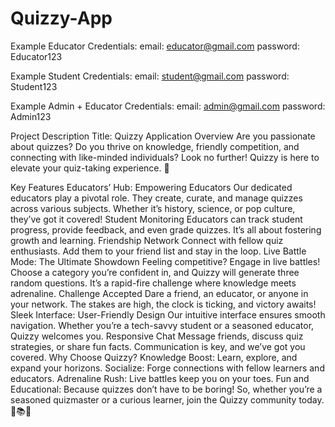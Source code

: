 # Quizzy-App

Example Educator Credentials: 
email: educator@gmail.com
password: Educator123

Example Student Credentials: 
email: student@gmail.com
password: Student123

Example Admin + Educator Credentials: 
email: admin@gmail.com
password: Admin123

Project Description Title: Quizzy Application Overview
Are you passionate about quizzes? Do you thrive on knowledge, friendly competition, and connecting with like-minded individuals? Look no further! Quizzy is here to elevate your quiz-taking experience. 🌟

Key Features
Educators’ Hub: Empowering Educators
Our dedicated educators play a pivotal role. They create, curate, and manage quizzes across various subjects. Whether it’s history, science, or pop culture, they’ve got it covered!
Student Monitoring
Educators can track student progress, provide feedback, and even grade quizzes. It’s all about fostering growth and learning.
Friendship Network
Connect with fellow quiz enthusiasts. Add them to your friend list and stay in the loop.
Live Battle Mode: The Ultimate Showdown
Feeling competitive? Engage in live battles! Choose a category you’re confident in, and Quizzy will generate three random questions. It’s a rapid-fire challenge where knowledge meets adrenaline.
Challenge Accepted
Dare a friend, an educator, or anyone in your network. The stakes are high, the clock is ticking, and victory awaits!
Sleek Interface: User-Friendly Design
Our intuitive interface ensures smooth navigation. Whether you’re a tech-savvy student or a seasoned educator, Quizzy welcomes you.
Responsive Chat
Message friends, discuss quiz strategies, or share fun facts. Communication is key, and we’ve got you covered.
Why Choose Quizzy?
Knowledge Boost: Learn, explore, and expand your horizons.
Socialize: Forge connections with fellow learners and educators.
Adrenaline Rush: Live battles keep you on your toes.
Fun and Educational: Because quizzes don’t have to be boring!
So, whether you’re a seasoned quizmaster or a curious learner, join the Quizzy community today. 🎯📚🔥